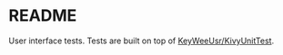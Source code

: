 # README

User interface tests. Tests are built on top of [KeyWeeUsr/KivyUnitTest](https://github.com/KeyWeeUsr/KivyUnitTest).
